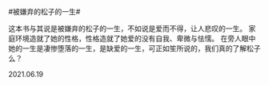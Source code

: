 #被嫌弃的松子的一生#

这本书与其说是被嫌弃的松子的一生，不如说是爱而不得，让人悲叹的一生。
家庭环境造就了她的性格，性格造就了她爱的没有自我、卑微与怯懦。
在旁人眼中她的一生是凄惨堕落的一生，是缺爱的一生，可正如笙所说的，我们真的了解松子么？

2021.06.19 


